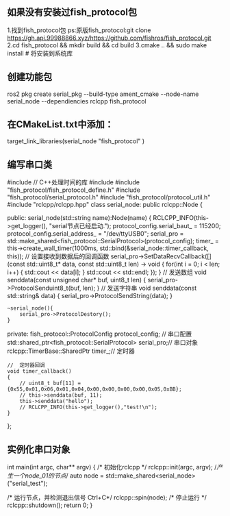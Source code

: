 ## 如果没有安装过fish_protocol包
1.找到fish_protocol包
ps:原版fish_protocol:git clone https://gh.api.99988866.xyz/https://github.com/fishros/fish_protocol.git
2.cd fish_protocol && mkdir build  && cd build
3.cmake .. && sudo make install # 将安装到系统库


## 创建功能包
ros2 pkg create serial_pkg --build-type ament_cmake --node-name serial_node --dependiencies rclcpp fish_protocol
## 在CMakeList.txt中添加：
target_link_libraries(serial_node
  "fish_protocol"
)

## 编写串口类
#include <cstdio>
//  C++处理时间的库
#include <chrono>
#include "fish_protocol/fish_protocol_define.h"
#include "fish_protocol/serial_protocol.h"
#include "fish_protocol/protocol_util.h"
#include "rclcpp/rclcpp.hpp"
class serial_node: public rclcpp::Node
{

public:
    serial_node(std::string name):Node(name)
    {
        RCLCPP_INFO(this->get_logger(), "serial节点已经启动.");
        protocol_config.serial_baut_ = 115200;
        protocol_config.serial_address_ = "/dev/ttyUSB0";
        serial_pro = std::make_shared<fish_protocol::SerialProtocol>(protocol_config);
        timer_ = this->create_wall_timer(1000ms, std::bind(&serial_node::timer_callback, this));
        //  设置接收到数据后的回调函数
        serial_pro->SetDataRecvCallback([](const std::uint8_t* data, const std::uint8_t len) -> void
        {
            for(int i = 0; i < len; i++)
            {
                std::cout << data[i];
            }
            std::cout << std::endl;
        });
    }
    //  发送数组
    void senddata(const unsigned char* buf, uint8_t len)
    {
        serial_pro->ProtocolSenduint8_t(buf, len);
    }
    //  发送字符串
    void senddata(const std::string& data)
    {
        serial_pro->ProtocolSendString(data);
    }

    ~serial_node(){
        serial_pro->ProtocolDestory();
    }

private:
    fish_protocol::ProtocolConfig protocol_config;  //  串口配置
    std::shared_ptr<fish_protocol::SerialProtocol> serial_pro;//  串口对象
    rclcpp::TimerBase::SharedPtr timer_;//  定时器

    //  定时器回调
    void timer_callback()
    {
        // uint8_t buf[11] = {0x55,0x01,0x06,0x01,0x04,0x00,0x00,0x00,0x00,0x05,0xBB};
        // this->senddata(buf, 11);
        this->senddata("hello");
        // RCLCPP_INFO(this->get_logger(),"test!\n");
    }
};


## 实例化串口对象
int main(int argc, char** argv) {
  /* 初始化rclcpp  */
  rclcpp::init(argc, argv);
  /*产生一个node_01的节点*/
  auto node = std::make_shared<serial_node>("serial_test");

  /* 运行节点，并检测退出信号 Ctrl+C*/
  rclcpp::spin(node);
  /* 停止运行 */
  rclcpp::shutdown();
  return 0;
}